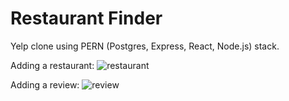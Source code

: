 # Restaurant Finder
 
Yelp clone using PERN (Postgres, Express, React, Node.js) stack.

Adding a restaurant:
![restaurant](https://gyazo.com/fd729575a428c23dc8359851f06aa7bb.gif)

Adding a review:
![review](https://gyazo.com/58f10b18c6600dba59945580cc8e72b8.gif)
